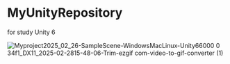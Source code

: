 # MyUnityRepository
 for study Unity 6

![Myproject2025_02_26-SampleScene-WindowsMacLinux-Unity66000 0 34f1_DX11_2025-02-2815-48-06-Trim-ezgif com-video-to-gif-converter (1)](https://github.com/user-attachments/assets/ba5eb27d-d2a8-4d3c-9aa2-452e5758a09c)
